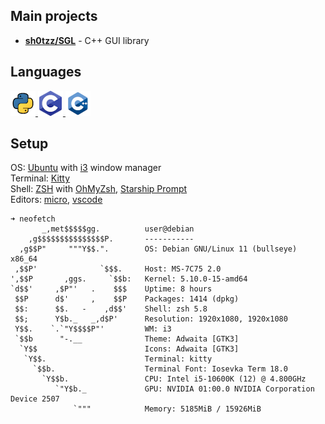 ## Main projects
- [**sh0tzz/SGL**](https://github.com/sh0tzz/SGL) - C++ GUI library

## Languages
<a href="https://www.python.org/">
    <img src="https://github.com/sh0tzz/sh0tzz/blob/main/assets/python_icon_40x40.png?raw=true"/>
</a>
<a href="https://github.com/sh0tzz/sh0tzz/blob/main/assets/c_icon_40x40.png?raw=true">
    <img src="https://github.com/sh0tzz/sh0tzz/blob/main/assets/c_icon_40x40.png?raw=true"/>
</a>
<a href="https://github.com/sh0tzz/sh0tzz/blob/main/assets/cpp_icon_40x40.png?raw=true">
    <img src="https://github.com/sh0tzz/sh0tzz/blob/main/assets/cpp_icon_40x40.png?raw=true"/>
</a>

## Setup
OS: [Ubuntu](https://ubuntu.com/) with [i3](https://i3wm.org/) window manager<br>
Terminal: [Kitty](https://sw.kovidgoyal.net/kitty/)<br>
Shell: [ZSH](https://www.zsh.org/) with [OhMyZsh](https://ohmyz.sh/), [Starship Prompt](https://starship.rs/)<br>
Editors: [micro](https://micro-editor.github.io/), [vscode](https://code.visualstudio.com/)
```
➜ neofetch
       _,met$$$$$gg.          user@debian
    ,g$$$$$$$$$$$$$$$P.       -----------
  ,g$$P"     """Y$$.".        OS: Debian GNU/Linux 11 (bullseye) x86_64
 ,$$P'              `$$$.     Host: MS-7C75 2.0
',$$P       ,ggs.     `$$b:   Kernel: 5.10.0-15-amd64
`d$$'     ,$P"'   .    $$$    Uptime: 8 hours
 $$P      d$'     ,    $$P    Packages: 1414 (dpkg)
 $$:      $$.   -    ,d$$'    Shell: zsh 5.8
 $$;      Y$b._   _,d$P'      Resolution: 1920x1080, 1920x1080
 Y$$.    `.`"Y$$$$P"'         WM: i3
 `$$b      "-.__              Theme: Adwaita [GTK3]
  `Y$$                        Icons: Adwaita [GTK3]
   `Y$$.                      Terminal: kitty
     `$$b.                    Terminal Font: Iosevka Term 18.0
       `Y$$b.                 CPU: Intel i5-10600K (12) @ 4.800GHz
          `"Y$b._             GPU: NVIDIA 01:00.0 NVIDIA Corporation Device 2507
              `"""            Memory: 5185MiB / 15926MiB




```
